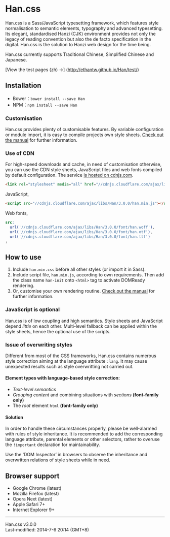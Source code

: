 Han.css
=======

Han.css is a Sass/JavaScript typesetting framework, which features style normalisation to semantic elements, typography and advanced typesetting. Its elegant, standardised Hanzi (CJK) environment provides not only the legacy of reading convention but also the de facto specification in the digital. Han.css is the solution to Hanzi web design for the time being.

Han.css currently supports Traditional Chinese, Simplified Chinese and Japanese.

[View the test pages (zh) →]
(http://ethantw.github.io/Han/test/)

## Installation
- Bower：`bower install --save Han`
- NPM：`npm install --save Han`

### Customisation
Han.css provides plenty of customisable features. By variable configuration or module import, it is easy to compile projects own style sheets. [Check out the manual][manual] for further information.

[manual]: http://css.hanzi.co/manual/:en

### Use of CDN
For high-speed downloads and cache, in need of customisation otherwise, you can use the CDN style sheets, JavaScript files and web fonts compiled by default configuration. The service [is hosted on cdnjs.com][cdnjs].

[cdnjs]: http://cdnjs.com/libraries/han

````html
<link rel="stylesheet" media="all" href="//cdnjs.cloudflare.com/ajax/libs/Han/3.0.0/han.min.css">
````

JavaScript,

````html
<script src="//cdnjs.cloudflare.com/ajax/libs/Han/3.0.0/han.min.js"></script>
````

Web fonts,

````scss
src:
  url('//cdnjs.cloudflare.com/ajax/libs/Han/3.0.0/font/han.woff'),
  url('//cdnjs.cloudflare.com/ajax/libs/Han/3.0.0/font/han.otf'),
  url('//cdnjs.cloudflare.com/ajax/libs/Han/3.0.0/font/han.ttf')
;
````

## How to use

1. Include `han.min.css` before all other styles (or import it in Sass).
2. Include script file, `han.min.js`, according to own requirements. Then add the class name `han-init` onto `<html>` tag to activate DOMReady rendering.
3. Or, customise your own rendering routine. [Check out the manual][manual] for further information.

### JavaScript is optional
Han.css is of low coupling and high semantics. Style sheets and JavaScript depend *little* on each other. Multi-level fallback can be applied within the style sheets, hence the optional use of the scripts.

### Issue of overwriting styles
Different from most of the CSS frameworks, Han.css contains numerous style correction aiming at the language attribute `:lang`. It may cause unexpected results such as style overwritting not carried out.

#### Element types with language-based style correction:
- <i>Text-level semantics</i>
- <i>Grouping content</i> and combining situations with <i>sections</i> **(font-family only)**
- The <i>root</i> element `html` **(font-family only)**

#### Solution
In order to handle these circumstances properly, please be well-alarmed with rules of style inheritance. It is recommended to add the corresponding language attribute, parental elements or other selectors, rather to overuse the `!important` declaration for maintainability.

Use the ‘DOM Inspector’ in browsers to observe the inheritance and overwritten relations of style sheets while in need.

## Browser support

- Google Chrome (latest)
- Mozilla Firefox (latest)
- Opera Next (latest)
- Apple Safari 7+
- Internet Explorer 9+

* * *
Han.css v3.0.0  
Last-modified: 2014-7-6 20:14 (GMT+8)
